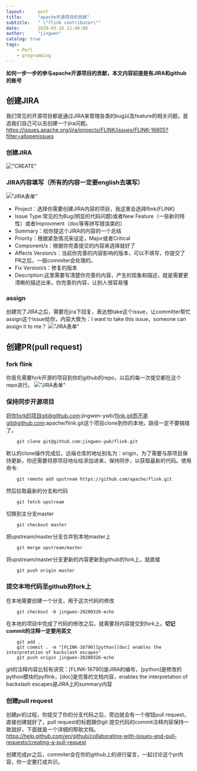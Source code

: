```yaml
---
layout:     post
title:      "apache开源项目的贡献"
subtitle:   " \"flink contributor\""
date:       2020-03-26 12:40:00
author:     "jingwen"
catalog: true
tags:
    - Perl
    - programming
---
```

**如何一步一步的参与apache开源项目的贡献，本文内容前提是有JIRA和github的账号**
## 创建JIRA
我们常见的开源项目都是通过JIRA来管理各类的bug以及feature的相关问题，首选我们自己可以去创建一个jira问题。https://issues.apache.org/jira/projects/FLINK/issues/FLINK-16805?filter=allopenissues
### 创建JIRA
!["CREATE"](https://jingwen-blog.oss-cn-beijing.aliyuncs.com/%E6%88%AA%E5%B1%8F2020-03-26%E4%B8%8B%E5%8D%888.06.45.png)

### JIRA内容填写（所有的内容一定要english去填写）
!["JIRA表单"](https://jingwen-blog.oss-cn-beijing.aliyuncs.com/jira%E8%A1%A8%E5%8D%95.png)
* Project：选择你需要创建JIRA内容的项目，我这里会选择flink(FLINK)
* Issue Type:常见的为Bug(明显的代码问题)或者New Feature（一些新的特性）或者Improvment（doc等等拼写错误类的）
* Summary：给你提这个JIRA的内容的一个总结
* Priority：根据紧急情况来设定，Major或者Critical
* Component/s：根据你完善提交的内容来选择就好了
* Affects Version/s：当前你完善的内容影响的版本，可以不填写，你提交了PR之后，一般commiter会处理的。
* Fix Version/s：修复的版本
* Description:这里需要写清楚你完善的内容，产生的现象和描述，就是需要更清晰的描述出来，你完善的内容，让别人很容易懂

### assign
创建完了JIRA之后，需要在jira下回复，表达想take这个issue，让committer帮忙assign这个issue给你，内容大致为：I want to take this issue，someone can assign it to me？
!["JIRA表单"](https://jingwen-blog.oss-cn-beijing.aliyuncs.com/take%20issue.png)

## 创建PR(pull request)

### fork flink
你首先需要fork开源的项目到你的github的repo，以后的每一次提交都在这个repo进行。
!["JIRA表单"](https://jingwen-blog.oss-cn-beijing.aliyuncs.com/flink.png)

### 保持同步开源项目
将你fork的项目git@github.com:jingwen-ywb/flink.git而不是git@github.com:apache/flink.git这个项目clone到你的本地，路径一定不要搞错了。
```
    git clone git@github.com:jingwen-ywb/flink.git
```
默认的clone操作完成后，远端仓库的地址别名为：origin，为了需要与原项目保持更新，你还需要将原项目地址给添加进来，保持同步，以获取最新的代码。使用命令:
```
    git remote add upstream https://github.com/apache/flink.git
```
然后拉取最新的分支和代码
```
    git fetch upstream
```
切换到主分支master
```
    git checkout master
```
把upstream/master分支合并到本地master上
```
    git merge upstream/master
```
将upstream/master分支更新的内容更新到github的fork上，就直接
```
    git push origin master
```
### 提交本地代码至github的fork上
在本地需要创建一个分支，用于这次代码的修改
```
    git checkout -b jingwen-20200326-echo 
```
在本地的项目中完成了代码的修改之后，就需要将内容提交到fork上。**切记commit的注释一定要用英文**
```
    git add .
    git commit . -m "[FLINK-16790][python][doc] enables the interpretation of backslash escapes"
    git push origin jingwen-20200326-echo
```
git的注释内容比较有讲究：[FLINK-16790]是JIRA的编号，[python]是修改的python模块的pyflink，[doc]是完善的文档内容，enables the interpretation of backslash escapes是JIRA上的summary内容

### 创建pull request
创建pr的过程，你提交了你的分支代码之后，旁边就会有一个按钮pull request，直接创建就好了，pull request的标题跟你git 提交代码的commit注释内容保持一致就好，下面就是一个详细的帮助文档。
https://help.github.com/en/github/collaborating-with-issues-and-pull-requests/creating-a-pull-request

创建完成pr之后，commiter会在你的github上的进行留言，一起讨论这个pr内容，你一定要打成共识。









